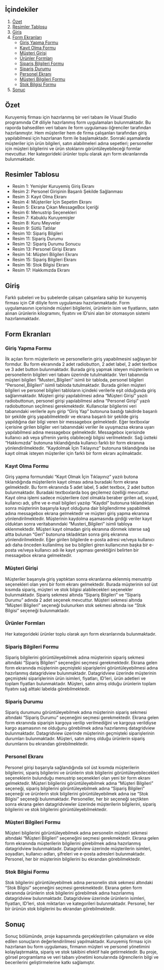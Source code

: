## İçindekiler

1. [Özet](#özet)
2. [Resimler Tablosu](#resimler-tablosu)
3. [Giriş](#giriş)
4. [Form Ekranları](#form-ekranları)
    - [Giriş Yapma Formu](#giriş-yapma-formu)
    - [Kayıt Olma Formu](#kayıt-olma-formu)
    - [Müşteri Girişi](#müşteri-girişi)
    - [Ürünler Formları](#ürünler-formları)
    - [Sipariş Bilgileri Formu](#sipariş-bilgileri-formu)
    - [Sipariş Durumu](#sipariş-durumu)
    - [Personel Ekranı](#personel-ekranı)
    - [Müşteri Bilgileri Formu](#müşteri-bilgileri-formu)
    - [Stok Bilgisi Formu](#stok-bilgisi-formu)
5. [Sonuç](#sonuç)
   
## Özet

Kuruyemiş firması için hazırlanmış bir veri tabanı ile Visual Studio programında C# diliyle hazırlanmış form uygulamaları bulunmaktadır. Bu raporda bahsedilen veri tabanı ile form uygulaması öğrenciler tarafından hazırlanmıştır. Hem müşteriler hem de firma çalışanları tarafından giriş yapılabilmesi için hazırlanan form ile başlamaktadır. Sonraki aşamalarda müşteriler için ürün bilgileri, satın alabilmeleri adına sepetleri; personeller için müşteri bilgilerini ve ürün stoklarını görüntüleyebileceği formlar mevcuttur. Her kategorideki ürünler toplu olarak ayrı form ekranlarında bulunmaktadır.

## Resimler Tablosu

- Resim 1: Yemişler Kuruyemiş Giriş Ekranı
- Resim 2: Personel Girişinin Başarılı Şekilde Sağlanması
- Resim 3: Kayıt Olma Ekranı
- Resim 4: Müşteriler İçin Sepetim Ekranı
- Resim 5: Ekrana Çıkan MessageBox İçeriği
- Resim 6: Menustrip Seçenekleri
- Resim 7: Kabuklu Kuruyemişler
- Resim 8: Kuru Meyveler
- Resim 9: Sütlü Tatlılar
- Resim 10: Sipariş Bilgileri
- Resim 11: Sipariş Durumu
- Resim 12: Sipariş Durumu Sonucu
- Resim 13: Personel Girişi Ekranı
- Resim 14: Müşteri Bilgileri Ekranı
- Resim 15: Sipariş Bilgileri Ekranı
- Resim 16: Stok Bilgisi Ekranı
- Resim 17: Hakkımızda Ekranı

## Giriş

Farklı şubeleri ve bu şubelerde çalışan çalışanlara sahip bir kuruyemiş firması için C# diliyle form uygulaması hazırlanmaktadır. Form uygulamasının içerisinde müşteri bilgilerini, ürünlerin isim ve fiyatlarını, satın alınan ürünlerin kilogramını, fiyatını ve ID’sini alan bir otomasyon sistemi hazırlanmaktadır.

## Form Ekranları

### Giriş Yapma Formu

İlk açılan form müşterilerin ve personellerin giriş yapabilmesini sağlayan bir formdur. Bu form ekranında 2 adet radiobutton, 2 adet label, 2 adet textbox ve 3 adet button bulunmaktadır. Burada giriş yapmak isteyen müşterilerin ve personellerin bilgileri veri tabanı üzerinde tutulmaktadır. Veri tabanında müşteri bilgileri “Musteri_Bilgileri” isimli bir tabloda, personel bilgileri “Personel_Bilgileri” isimli tabloda tutulmaktadır. Burada girilen müşteri bilgileri ve personel bilgileri tabloların içindeki verilerle eşit olduğunda giriş sağlanmaktadır. Müşteri girişi yapılabilmesi adına “Müşteri Girişi” yazılı radiobuttonun, personel girişi yapılabilmesi adına “Personel Girişi” yazılı radiobuttonun seçilmesi gerekmektedir. Kullanıcılar bilgilerini veri tabanındaki verilerle aynı girip “Giriş Yap” butonuna bastığı takdirde başarılı bir şekilde giriş yapabilmektedir ve ekrana başarılı bir şekilde giriş yapıldığına dair bilgi veren bir messagebox gelmektedir. Eğer textboxlar içerisine girilen bilgiler veri tabanındaki veriler ile uyuşmazsa ekrana uyarı yapılabilmesi adına messagebox gelmektedir. Messagebox içerisinde kullanıcı adı veya şifrenin yanlış olabileceği bilgisi verilmektedir. Sağ üstteki “Hakkımızda” butonuna tıklandığında kullanıcı farklı bir form ekranına yönlendirilmektedir. “Kaydolmak İçin Tıklayınız” butonuna tıklandığında ise kayıt olmak isteyen müşteriler için farklı bir form ekranı açılmaktadır.

### Kayıt Olma Formu

Giriş yapma formundaki “Kayıt Olmak İçin Tıklayınız” yazılı butona tıklandığında müşterilerin kayıt olması adına buradaki form ekrana gelmektedir. Bu form ekranında 5 adet label, 5 adet textbox, 2 adet button bulunmaktadır. Buradaki textboxlarda boş geçilemez özelliği mevcuttur. Kayıt olma işlemi sadece müşterilere özel olmakla beraber girilen ad, soyad, kullanıcı adı, şifre ve e-mail bilgileri yazılıp “Kaydol” butonuna tıklandıktan sonra müşterinin başarıyla kayıt olduğuna dair bilgilendirme yapabilmek adına messagebox ekrana gelmektedir ve müşteri giriş yapma ekranına yönlendirilmektedir. Müşterinin kaydolma aşamasında girdiği veriler kayıt olduktan sonra veritabanındaki “Musteri_Bilgileri” isimli tabloya eklenmektedir. Müşteri kayıt olmadan giriş ekranına dönmek isterse sağ altta bulunan “Geri” butonuna tıkladıktan sonra giriş ekranına yönlendirilmektedir. Eğer girilen bilgilerde e-posta adresi ve/veya kullanıcı adı daha önceden kullanılmış ise bu bilgileri giren kullanıcının başka bir e-posta ve/veya kullanıcı adı ile kayıt yapması gerektiğini belirten bir messagebox ekrana gelmektedir.

### Müşteri Girişi

Müşteriler başarıyla giriş yaptıktan sonra ekranlarına eklenmiş menustrip seçenekleri olan yeni bir form ekranı gelmektedir. Burada müşterinin sol üst kısımda sipariş, müşteri ve stok bilgisi alabilecekleri seçenekler bulunmaktadır. Sipariş sekmesi altında “Sipariş Bilgileri” ve “Sipariş Durumu” adında 2 adet seçenek mevcuttur. Müşteri sekmesi altında “Müşteri Bilgileri” seçeneği bulunurken stok sekmesi altında ise “Stok Bilgisi” seçeneği bulunmaktadır.

### Ürünler Formları

Her kategorideki ürünler toplu olarak ayrı form ekranlarında bulunmaktadır.

### Sipariş Bilgileri Formu

Sipariş bilgilerini görüntüleyebilmek adına müşterinin sipariş sekmesi altındaki “Sipariş Bilgileri” seçeneğini seçmesi gerekmektedir. Ekrana gelen form ekranında müşterinin geçmişteki siparişlerini görüntüleyebilmesi adına hazırlanmış datagridview bulunmaktadır. Datagridview üzerinde müşterinin geçmişteki siparişlerinin ürün isimleri, fiyatları, ID’leri, ürün adetleri ve toplam fiyatları bulunmaktadır. Müşteri, satın almış olduğu ürünlerin toplam fiyatını sağ alttaki labelda görebilmektedir.

### Sipariş Durumu

Sipariş durumunu görüntüleyebilmek adına müşterinin sipariş sekmesi altındaki “Sipariş Durumu” seçeneğini seçmesi gerekmektedir. Ekrana gelen form ekranında siparişin kargoya verilip verilmediğini ve kargoya verildiyse kargo aşamasının ne olduğunu görebilmek adına hazırlanmış datagridview bulunmaktadır. Datagridview üzerinde müşterinin geçmişteki siparişlerinin durumları bulunmaktadır. Müşteri, satın almış olduğu ürünlerin sipariş durumlarını bu ekrandan görebilmektedir.

### Personel Ekranı

Personel girişi başarıyla sağlandığında sol üst kısımda müşterilerin bilgilerini, sipariş bilgilerini ve ürünlerin stok bilgilerini görüntüleyebilecekleri seçeneklerin bulunduğu menustrip seçenekleri olan yeni bir form ekranı gelmektedir. Müşteri bilgilerini görüntüleyebilmek adına “Müşteri Bilgileri” seçeneği, sipariş bilgilerini görüntüleyebilmek adına “Sipariş Bilgileri” seçeneği ve ürünlerin stok bilgilerini görüntüleyebilmek adına ise “Stok Bilgisi” seçeneği bulunmaktadır. Personeller, her bir seçeneği seçtikten sonra ekrana gelen datagridviewler üzerinde müşterilerin bilgilerini, sipariş bilgilerini ve stok bilgilerini görüntüleyebilmektedir.

### Müşteri Bilgileri Formu

Müşteri bilgilerini görüntüleyebilmek adına personelin müşteri sekmesi altındaki “Müşteri Bilgileri” seçeneğini seçmesi gerekmektedir. Ekrana gelen form ekranında müşterilerin bilgilerini görebilmek adına hazırlanmış datagridview bulunmaktadır. Datagridview üzerinde müşterilerin isimleri, soyadları, kullanıcı adları, şifreleri ve e-posta adresleri bulunmaktadır. Personel, her bir müşterinin bilgilerini bu ekrandan görebilmektedir.

### Stok Bilgisi Formu

Stok bilgilerini görüntüleyebilmek adına personelin stok sekmesi altındaki “Stok Bilgisi” seçeneğini seçmesi gerekmektedir. Ekrana gelen form ekranında ürünlerin stok bilgilerini görebilmek adına hazırlanmış datagridview bulunmaktadır. Datagridview üzerinde ürünlerin isimleri, fiyatları, ID’leri, stok miktarları ve kategorileri bulunmaktadır. Personel, her bir ürünün stok bilgilerini bu ekrandan görebilmektedir.

## Sonuç

Sonuç bölümünde, proje kapsamında gerçekleştirilen çalışmaların ve elde edilen sonuçların değerlendirilmesi yapılmaktadır. Kuruyemiş firması için hazırlanan bu form uygulaması, firmanın müşteri ve personel yönetimini kolaylaştırmakta, sipariş ve stok takibini efektif hale getirmektedir. Bu proje, görsel programlama ve veri tabanı yönetimi konularında öğrencilerin bilgi ve becerilerini geliştirmelerine katkı sağlamıştır.

